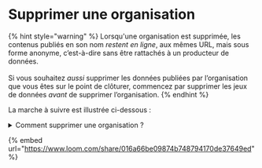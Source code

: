 # Supprimer une organisation

{% hint style="warning" %}
Lorsqu'une organisation est supprimée, les contenus publiés en son nom _restent en ligne_, aux mêmes URL, mais sous forme anonyme, c’est-à-dire sans être rattachés à un producteur de données.\
\
Si vous souhaitez _aussi_ supprimer les données publiées par l’organisation que vous êtes sur le point de clôturer, commencez par supprimer les jeux de données _avant_ de supprimer l’organisation.
{% endhint %}

La marche à suivre est illustrée ci-dessous :&#x20;

<details>

<summary>Comment supprimer une organisation ?</summary>

1. [Connectez-vous à votre compte](https://www.data.gouv.fr/fr/login) (rappel : seuls les administrateurs peuvent supprimer une organisation) ;
2. Rendez-vous sur [votre tableau de bord](https://www.data.gouv.fr/fr/admin/), en cliquant sur **"Administration"** en haut à droite de votre écran ;
3. Allez sur la page de suivi de l’organisation à supprimer, en cliquant sur le nom de votre organisation, dans la colonne de gauche ;
4. Cliquez sur la flèche située à côté du bouton **"Éditer"**, en haut à droite de votre écran, puis sur **"Supprimer"** dans le menu déroulant qui apparaît ;
5. Validez la suppression de l’organisation en cliquant sur le bouton **"Confirmer"** dans la fenêtre rouge qui s’ouvre en superposition.

</details>

{% embed url="https://www.loom.com/share/016a66be09874b748794170de37649ed" %}
